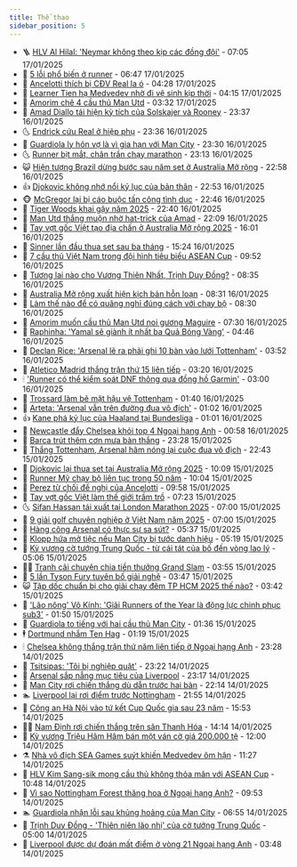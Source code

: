 ```yaml
---
title: Thể thao
sidebar_position: 5
---
```


<!-- vnexpress-the-thao:START -->
- 🪜 [HLV Al Hilal: &#39;Neymar không theo kịp các đồng đội&#39;](https://vnexpress.net/hlv-al-hilal-neymar-khong-theo-kip-cac-dong-doi-4840051.html) - 07:05 17/01/2025
- 🦩 [5 lỗi phổ biến ở runner](https://vnexpress.net/5-loi-pho-bien-o-runner-4840123.html) - 06:47 17/01/2025
- 🧰 [Ancelotti thích bị CĐV Real la ó](https://vnexpress.net/ancelotti-thich-bi-cdv-real-la-o-4840029.html) - 04:28 17/01/2025
- 🤗 [Learner Tien hạ Medvedev nhờ đi vệ sinh kịp thời](https://vnexpress.net/learner-tien-ha-medvedev-nho-di-ve-sinh-kip-thoi-4840113.html) - 04:15 17/01/2025
- 🥳 [Amorim chê 4 cầu thủ Man Utd](https://vnexpress.net/amorim-che-4-cau-thu-man-utd-4840012.html) - 03:32 17/01/2025
- 🦣 [Amad Diallo tái hiện kỳ tích của Solskajer và Rooney](https://vnexpress.net/amad-diallo-tai-hien-ky-tich-cua-solskajer-va-rooney-4839981.html) - 23:37 16/01/2025
- 🌜 [Endrick cứu Real ở hiệp phụ](https://vnexpress.net/endrick-cuu-real-o-hiep-phu-4839984.html) - 23:36 16/01/2025
- 🫶 [Guardiola ly hôn vợ là vì gia hạn với Man City](https://vnexpress.net/guardiola-ly-hon-vo-la-vi-gia-han-voi-man-city-4839972.html) - 23:30 16/01/2025
- 🌜 [Runner bịt mắt, chân trần chạy marathon](https://vnexpress.net/runner-bit-mat-chan-tran-chay-marathon-4839912.html) - 23:13 16/01/2025
- 😺 [Hiện tượng Brazil dừng bước sau năm set ở Australia Mở rộng](https://vnexpress.net/hien-tuong-brazil-dung-buoc-sau-nam-set-o-australia-mo-rong-4839970.html) - 22:58 16/01/2025
- 👍 [Djokovic không nhớ nổi kỷ lục của bản thân](https://vnexpress.net/djokovic-khong-nho-noi-ky-luc-cua-ban-than-4839911.html) - 22:53 16/01/2025
- 🐵 [McGregor lại bị cáo buộc tấn công tình dục](https://vnexpress.net/mcgregor-lai-bi-cao-buoc-tan-cong-tinh-duc-4839910.html) - 22:46 16/01/2025
- 💫 [Tiger Woods khai gậy năm 2025](https://vnexpress.net/tiger-woods-khai-gay-nam-2025-4839969.html) - 22:40 16/01/2025
- 🦆 [Man Utd thắng muộn nhờ hat-trick của Amad](https://vnexpress.net/man-utd-thang-muon-nho-hat-trick-cua-amad-4839973.html) - 22:09 16/01/2025
- 🙉 [Tay vợt gốc Việt tạo địa chấn ở Australia Mở rộng 2025](https://vnexpress.net/tay-vot-goc-viet-tao-dia-chan-o-australia-mo-rong-2025-4839954.html) - 16:01 16/01/2025
- 📝 [Sinner lần đầu thua set sau ba tháng](https://vnexpress.net/sinner-lan-dau-thua-set-sau-ba-thang-4839953.html) - 15:24 16/01/2025
- 💯 [7 cầu thủ Việt Nam trong đội hình tiêu biểu ASEAN Cup](https://vnexpress.net/7-cau-thu-viet-nam-trong-doi-hinh-tieu-bieu-asean-cup-4839872.html) - 09:52 16/01/2025
- 🌈 [Tương lai nào cho Vương Thiên Nhất, Trịnh Duy Đồng?](https://vnexpress.net/tuong-lai-nao-cho-vuong-thien-nhat-trinh-duy-dong-4838964.html) - 08:35 16/01/2025
- 🦩 [Australia Mở rộng xuất hiện kịch bản hỗn loạn](https://vnexpress.net/australia-mo-rong-xuat-hien-kich-ban-hon-loan-4839806.html) - 08:31 16/01/2025
- 🐲 [Làm thế nào để có quãng nghỉ đúng cách với chạy bộ](https://vnexpress.net/lam-the-nao-de-co-quang-nghi-dung-cach-voi-chay-bo-4839668.html) - 08:30 16/01/2025
- 🌁 [Amorim muốn cầu thủ Man Utd noi gương Maguire](https://vnexpress.net/amorim-muon-cau-thu-man-utd-noi-guong-maguire-4839760.html) - 07:30 16/01/2025
- 💯 [Raphinha: &#39;Yamal sẽ giành ít nhất ba Quả Bóng Vàng&#39;](https://vnexpress.net/raphinha-yamal-se-gianh-it-nhat-ba-qua-bong-vang-4839550.html) - 04:46 16/01/2025
- 🌝 [Declan Rice: &#39;Arsenal lẽ ra phải ghi 10 bàn vào lưới Tottenham&#39;](https://vnexpress.net/declan-rice-arsenal-le-ra-phai-ghi-10-ban-vao-luoi-tottenham-4839687.html) - 03:52 16/01/2025
- 🤖 [Atletico Madrid thắng trận thứ 15 liên tiếp](https://vnexpress.net/atletico-madrid-thang-tran-thu-15-lien-tiep-4839652.html) - 03:20 16/01/2025
- 🕯 [&#39;Runner có thể kiểm soát DNF thông qua đồng hồ Garmin&#39;](https://vnexpress.net/runner-co-the-kiem-soat-dnf-thong-qua-dong-ho-garmin-4839037.html) - 03:00 16/01/2025
- 🧰 [Trossard làm bẽ mặt hậu vệ Tottenham](https://vnexpress.net/trossard-lam-be-mat-hau-ve-tottenham-4839613.html) - 01:40 16/01/2025
- 🥳 [Arteta: &#39;Arsenal vẫn trên đường đua vô địch&#39;](https://vnexpress.net/arteta-arsenal-van-tren-duong-dua-vo-dich-4839596.html) - 01:02 16/01/2025
- 👍 [Kane phá kỷ lục của Haaland tại Bundesliga](https://vnexpress.net/kane-pha-ky-luc-cua-haaland-tai-bundesliga-4839579.html) - 01:01 16/01/2025
- 💪 [Newcastle đẩy Chelsea khỏi top 4 Ngoại hạng Anh](https://vnexpress.net/newcastle-day-chelsea-khoi-top-4-ngoai-hang-anh-4839582.html) - 00:58 16/01/2025
- 👹 [Barca trút thêm cơn mưa bàn thắng](https://vnexpress.net/barca-trut-them-con-mua-ban-thang-4839572.html) - 23:28 15/01/2025
- 🧰 [Thắng Tottenham, Arsenal hâm nóng lại cuộc đua vô địch](https://vnexpress.net/thang-tottenham-arsenal-ham-nong-lai-cuoc-dua-vo-dich-4839574.html) - 22:43 15/01/2025
- 🚀 [Djokovic lại thua set tại Australia Mở rộng 2025](https://vnexpress.net/djokovic-lai-thua-set-tai-australia-mo-rong-2025-4839537.html) - 10:09 15/01/2025
- 🎃 [Runner Mỹ chạy bộ liên tục trong 50 năm](https://vnexpress.net/runner-my-chay-bo-lien-tuc-trong-50-nam-4838785.html) - 10:04 15/01/2025
- 🧰 [Perez từ chối đề nghị của Ancelotti](https://vnexpress.net/perez-tu-choi-de-nghi-cua-ancelotti-4839395.html) - 09:58 15/01/2025
- 👀 [Tay vợt gốc Việt làm thế giới trầm trồ](https://vnexpress.net/tay-vot-goc-viet-lam-the-gioi-tram-tro-4839429.html) - 07:23 15/01/2025
- 🌜 [Sifan Hassan tái xuất tại London Marathon 2025](https://vnexpress.net/sifan-hassan-tai-xuat-tai-london-marathon-2025-4839341.html) - 07:00 15/01/2025
- 🫶 [9 giải golf chuyên nghiệp ở Việt Nam năm 2025](https://vnexpress.net/9-giai-golf-chuyen-nghiep-o-viet-nam-nam-2025-4832186.html) - 07:00 15/01/2025
- 🦄 [Hàng công Arsenal có thực sự sa sút?](https://vnexpress.net/hang-cong-arsenal-co-thuc-su-sa-sut-4839371.html) - 05:37 15/01/2025
- 🥳 [Klopp hứa mở tiệc nếu Man City bị tước danh hiệu](https://vnexpress.net/klopp-hua-mo-tiec-neu-man-city-bi-tuoc-danh-hieu-4839338.html) - 05:19 15/01/2025
- 🐲 [Kỳ vương cờ tướng Trung Quốc - từ cái tát của bố đến vòng lao lý](https://vnexpress.net/ky-vuong-co-tuong-trung-quoc-tu-cai-tat-cua-bo-den-vong-lao-ly-4839298.html) - 05:06 15/01/2025
- 🧑‍🏫 [Tranh cãi chuyện chia tiền thưởng Grand Slam](https://vnexpress.net/tranh-cai-chuyen-chia-tien-thuong-grand-slam-4839210.html) - 03:55 15/01/2025
- 🤔 [5 lần Tyson Fury tuyên bố giải nghệ](https://vnexpress.net/5-lan-tyson-fury-tuyen-bo-giai-nghe-4839320.html) - 03:47 15/01/2025
- 😺 [Tập dốc chuẩn bị cho giải chạy đêm TP HCM 2025 thế nào?](https://vnexpress.net/tap-doc-chuan-bi-cho-giai-chay-dem-tp-hcm-2025-the-nao-4838970.html) - 03:42 15/01/2025
- 💪 [&#39;Lão nông&#39; Võ Kính: &#39;Giải Runners of the Year là động lực chinh phục sub3&#39;](https://vnexpress.net/lao-nong-vo-kinh-giai-runners-of-the-year-la-dong-luc-chinh-phuc-sub3-4839237.html) - 01:50 15/01/2025
- 💼 [Guardiola to tiếng với hai cầu thủ Man City](https://vnexpress.net/guardiola-to-tieng-voi-hai-cau-thu-man-city-4839246.html) - 01:36 15/01/2025
- 🕴 [Dortmund nhắm Ten Hag](https://vnexpress.net/dortmund-nham-ten-hag-4839222.html) - 01:19 15/01/2025
- 🕯 [Chelsea không thắng trận thứ năm liên tiếp ở Ngoại hạng Anh](https://vnexpress.net/chelsea-khong-thang-tran-thu-nam-lien-tiep-o-ngoai-hang-anh-4839221.html) - 23:28 14/01/2025
- 📝 [Tsitsipas: &#39;Tôi bị nghiệp quật&#39;](https://vnexpress.net/tsitsipas-toi-bi-nghiep-quat-4839212.html) - 23:22 14/01/2025
- 🧐 [Arsenal sắp nẫng mục tiêu của Liverpool](https://vnexpress.net/arsenal-sap-nang-muc-tieu-cua-liverpool-4839216.html) - 23:17 14/01/2025
- 🙉 [Man City rơi chiến thắng dù dẫn trước hai bàn](https://vnexpress.net/man-city-roi-chien-thang-du-dan-truoc-hai-ban-4839213.html) - 22:14 14/01/2025
- 🏊 [Liverpool lại rơi điểm trước Nottingham](https://vnexpress.net/liverpool-lai-roi-diem-truoc-nottingham-4839211.html) - 21:55 14/01/2025
- 🌊 [Công an Hà Nội vào tứ kết Cup Quốc gia sau 23 năm](https://vnexpress.net/cong-an-ha-noi-vao-tu-ket-cup-quoc-gia-sau-23-nam-4839183.html) - 15:53 14/01/2025
- 👨‍🏫 [Nam Định rơi chiến thắng trên sân Thanh Hóa](https://vnexpress.net/nam-dinh-roi-chien-thang-tren-san-thanh-hoa-4839175.html) - 14:14 14/01/2025
- 🥷 [Kỳ vương Triệu Hâm Hâm bán một ván cờ giá 200.000 tệ](https://vnexpress.net/ky-vuong-trieu-ham-ham-ban-mot-van-co-gia-200-000-te-4839051.html) - 12:00 14/01/2025
- ⚗️ [Nhà vô địch SEA Games suýt khiến Medvedev ôm hận](https://vnexpress.net/nha-vo-dich-sea-games-suyt-khien-medvedev-om-han-4839154.html) - 11:27 14/01/2025
- 🌮 [HLV Kim Sang-sik mong cầu thủ không thỏa mãn với ASEAN Cup](https://vnexpress.net/hlv-kim-sang-sik-mong-cau-thu-khong-thoa-man-voi-asean-cup-4839139.html) - 10:48 14/01/2025
- 🤩 [Vì sao Nottingham Forest thăng hoa ở Ngoại hạng Anh?](https://vnexpress.net/vi-sao-nottingham-forest-thang-hoa-o-ngoai-hang-anh-4839083.html) - 09:53 14/01/2025
- 🏊 [Guardiola nhận lỗi sau khủng hoảng của Man City](https://vnexpress.net/guardiola-nhan-loi-sau-khung-hoang-cua-man-city-4838884.html) - 06:55 14/01/2025
- 🐎 [Trịnh Duy Đồng - &#39;Thiên niên lão nhị&#39; của cờ tướng Trung Quốc](https://vnexpress.net/trinh-duy-dong-thien-nien-lao-nhi-cua-co-tuong-trung-quoc-4838867.html) - 05:00 14/01/2025
- 💫 [Liverpool được dự đoán mất điểm ở vòng 21 Ngoại hạng Anh](https://vnexpress.net/liverpool-duoc-du-doan-mat-diem-o-vong-21-ngoai-hang-anh-4838916.html) - 03:48 14/01/2025<!-- vnexpress-the-thao:END -->
